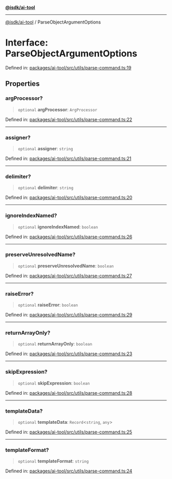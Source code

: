 [**@isdk/ai-tool**](../README.md)

***

[@isdk/ai-tool](../globals.md) / ParseObjectArgumentOptions

# Interface: ParseObjectArgumentOptions

Defined in: [packages/ai-tool/src/utils/parse-command.ts:19](https://github.com/isdk/ai-tool.js/blob/7135b3a67072644f21685b76900b7f351401749e/src/utils/parse-command.ts#L19)

## Properties

### argProcessor?

> `optional` **argProcessor**: `ArgProcessor`

Defined in: [packages/ai-tool/src/utils/parse-command.ts:22](https://github.com/isdk/ai-tool.js/blob/7135b3a67072644f21685b76900b7f351401749e/src/utils/parse-command.ts#L22)

***

### assigner?

> `optional` **assigner**: `string`

Defined in: [packages/ai-tool/src/utils/parse-command.ts:21](https://github.com/isdk/ai-tool.js/blob/7135b3a67072644f21685b76900b7f351401749e/src/utils/parse-command.ts#L21)

***

### delimiter?

> `optional` **delimiter**: `string`

Defined in: [packages/ai-tool/src/utils/parse-command.ts:20](https://github.com/isdk/ai-tool.js/blob/7135b3a67072644f21685b76900b7f351401749e/src/utils/parse-command.ts#L20)

***

### ignoreIndexNamed?

> `optional` **ignoreIndexNamed**: `boolean`

Defined in: [packages/ai-tool/src/utils/parse-command.ts:26](https://github.com/isdk/ai-tool.js/blob/7135b3a67072644f21685b76900b7f351401749e/src/utils/parse-command.ts#L26)

***

### preserveUnresolvedName?

> `optional` **preserveUnresolvedName**: `boolean`

Defined in: [packages/ai-tool/src/utils/parse-command.ts:27](https://github.com/isdk/ai-tool.js/blob/7135b3a67072644f21685b76900b7f351401749e/src/utils/parse-command.ts#L27)

***

### raiseError?

> `optional` **raiseError**: `boolean`

Defined in: [packages/ai-tool/src/utils/parse-command.ts:29](https://github.com/isdk/ai-tool.js/blob/7135b3a67072644f21685b76900b7f351401749e/src/utils/parse-command.ts#L29)

***

### returnArrayOnly?

> `optional` **returnArrayOnly**: `boolean`

Defined in: [packages/ai-tool/src/utils/parse-command.ts:23](https://github.com/isdk/ai-tool.js/blob/7135b3a67072644f21685b76900b7f351401749e/src/utils/parse-command.ts#L23)

***

### skipExpression?

> `optional` **skipExpression**: `boolean`

Defined in: [packages/ai-tool/src/utils/parse-command.ts:28](https://github.com/isdk/ai-tool.js/blob/7135b3a67072644f21685b76900b7f351401749e/src/utils/parse-command.ts#L28)

***

### templateData?

> `optional` **templateData**: `Record`\<`string`, `any`\>

Defined in: [packages/ai-tool/src/utils/parse-command.ts:25](https://github.com/isdk/ai-tool.js/blob/7135b3a67072644f21685b76900b7f351401749e/src/utils/parse-command.ts#L25)

***

### templateFormat?

> `optional` **templateFormat**: `string`

Defined in: [packages/ai-tool/src/utils/parse-command.ts:24](https://github.com/isdk/ai-tool.js/blob/7135b3a67072644f21685b76900b7f351401749e/src/utils/parse-command.ts#L24)

